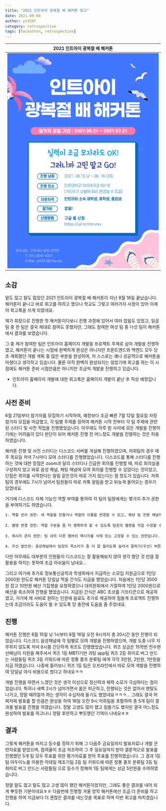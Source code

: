 ```yaml
---
title: "2021 인트아이 광복절 배 해커톤 회고"
date: 2021-09-04
author: yt4307
category: retrospective
tags: [hackathon, retrospective]
---
```


| 2021 인트아이 광복절 배 해커톤	|
| ----------------------------		|
| ![Hackathon](/assets/posts/2021-09-04-national-liberation-day-cup-hackathon-retrospective/recruitment-poster.png)	|

## 소감
말도 많고 탈도 많았던 2021 인트아이 광복절 배 해커톤이 지난 8월 16일 끝났습니다.
해커톤이 끝나고 바로 회고를 하려고 했으나 학교도 그렇고 여러가지 사정이 있어 이제야 회고록을 쓰게 되었네요.

제가 회장으로 진행한 첫 해커톤이다보니 진행 과정에 있어서 여러 잡음도 있었고,
일곱 팀 중 한 팀은 결국 제대로 참여도 못했지만, 그래도 참여한 여섯 팀 중 다섯 팀이 해커톤에서 결과를 보였습니다.

그 중 제가 참여한 팀은 인트아이 홈페이지 개발을 프로젝트 주제로 삼아 개발을 진행하였고,
해커톤이 끝나는 시점에 완벽하게 완성은 아니지만 프론트엔드와 백엔드 모두 당초 계획했던 개발 계획 중 많은 부분을 완성하여,
저 스스로는 꽤나 성공적으로 해커톤을 마쳤다고 생각하고 있습니다.
물론 아직 완벽히 완성되지는 않았기에 회고를 하는 이 시점에도 해커톤 준비 시점만큼은 아니지만 조금씩 개발을 진행하고 있습니다.
 - 인트아이 홈페이지 개발에 대한 회고록은 홈페이지 개발이 끝난 후 작성 예정입니다.


## 사전 준비
6월 21일부터 참가자를 모집하기 시작하여, 예정보다 조금 빠른 7월 12일 월요일 자정 참가자 모집을 마감했고,
각 팀별 주제를 정하여 해커톤 시작 전부터 각 팀 주제에 관련된 스터디 및 사전 작업을 진행했었습니다.
아무래도 하루 밤 사이에 모든 개발을 진행하기에는 어려움이 있다 판단이 되어 해커톤 진행 전 어느정도 개발을 진행하는 것은 허용하였습니다.

해커톤 진행 및 사전 스터디는 디스코드 서버를 개설해 진행하였으며, 저희팀의 경우 매주 목요일 저녁 7시마다 모여 스터디를 진행했었습니다.
디스코드를 통해 스터디를 진행하는 것에 대한 장점은 zoom과 달리 스터디나 긴급한 회의를 진행할 때, 따로 회의실을 구성하지 않고 바로 음성 채널, 채팅 채널에 모여 회의를 진행할 수 있었다는 것이었고, 단점은 회의를 시작한다는 알림 같은것이 따로 가지 않는다는 점 정도가 있습니다. 저희 팀의 경우에도 7시가 넘어서 팀원들이 따로 카톡 알림을 받고 뒤늦게 들어오는 경우가 있었네요.

거기에 디스코드 자체 기능인 역할 부여를 통하여 각 팀의 팀장에게는 몇가지 추가 권한을 부여하기도 하였습니다.

```txt
1. 역할 관리 권한: 새 역할을 만들거나 역할의 이름을 변경할 수 있고, 해당 팀 전용 채널의 이름을 변경할 수 있는 권한입니다.

2. 별명 변경 권한: 역할 구분을 좀 더 명확하게 할 수 있도록 팀원의 별명을 직접 수정할 수 있는 권한입니다.

3. 메시지 관리 권한: 팀 내의 다른 멤버의 메시지를 삭제 또는 고정할 수 있는 권한입니다.

4. 우선 발언권: 음성채널에서 팀장의 목소리가 좀 더 잘 들리도록 눌러서 말하기(우선) 버튼을 눌러 다른 멤버들의 소리를 약간 줄이고 팀장의 목소리가 우선적으로 들릴 수 있게 하는 권한입니다.
```

다만 아무래도 대부분의 인원들이 디스코드는 잘 활용해보지 않아 생각 했던 것 만큼 잘 활용을 하지는 못하여 조금 아쉬움이 남네요...

그리고 여기에 추가로 정보통신공학과 학생회에서 지급하는 소모임 지원금으로 1인당 2000원 한도로 해커톤 당일날 먹을 간식도 지급을 했었습니다.
처음에는 1인당 3500원 잡고 10만원 예산 기집행을 요청하였으나 대의원회에서 거절하여 1인당 2000원으로 예산을 축소하여 진행을 했었습니다.
지급된 간식은 ABC 초코를 기프티콘으로 제공하였고, 거기에 제 사비로 원하는 인원에 음료도 추가로 제공하여 힘들게 프로젝트 진행하는데 조금이라도 도움이 될 수 있도록 당 충전에 도움을 좀 주었네요.


## 진행
해커톤 진행은 8월 15일 낮 1시부터 8월 16일 오전 9시까지 총 20시간 동안 진행이 되었습니다.
디스코드 음성채널에 각 팀별로 모여 개발을 진행하였으며, 개발 도중 너무 지루하지 않도록 저녁 8시쯤 간단하게 퀴즈도 진행했었습니다.
퀴즈 상금은 15학번 전수현 선배님이 지원을 해주셔서
퀴즈 1등 MBTI기반 과팅 app팀
퀴즈 2등 취미로 버그 만드는 사람들팀
퀴즈 3등 키워드에 따른 정통 졸프 분류팀
에게 각각 3만원, 2만원, 1만원을 지급 하였습니다.
나중에 들어보니 퀴즈 1등 팀은 오프라인에서 따로 모여 개발을 진행하여 당일날 야식 비용으로 썼다고 하네요ㅋㅋ

개발 진행을 하면서 느꼈던 것은 생각 이상으로 정신력과 체력 소모가 극심하다는 점이었습니다.
특히나 새벽 2시가 넘어가면서 몸은 피곤하고, 진행되는 것은 없어서 멘탈도 나가고, 정말 때려칠까 하는 생각이 수십차례 들기도 했었네요ㅋㅋㅋ...
그래도 결국 어찌저찌 발표를 할 만큼은 완성을 하여 16일 오전 9시 저희팀을 포함하여 총 5개 팀이 결과물 발표를 진행을 하였습니다.
정말 고생도 많이 했고 힘들기도 했지만 결국 어느정도 완성하여 발표를 하고나니 정말 후련하고 뿌듯했던 기억이 나네요ㅎㅎ


## 결과
그렇게 해커톤을 마치고 등수를 정하기 위해 그 다음주 금요일까지 발표자료나 개발 관련자료를 받았으며,
참여율이 조금 저조하여 그 주 일요일까지 받아 결론적으로 발표를 진행했던 5개 팀 모두 투표를 위한 평가자료를 받아 투표를 진행하였습니다.
그 결과 1등 팀 아두이노를 이용한 칵테일 제조기팀
2등 팀 키워드에 따른 정통 졸프 분류팀
3등 팀 취미로 버그 만드는 사람들팀
으로 등수가 정해져 1등 팀에게는 상금 5만원을 수여하였습니다.

정말 말도 많고 탈도 많고 고생 많이 했던 해커톤이었지만, 그래도 좋은 결과를 내어 되게 뿌듯한 기분이네요ㅎㅎ
다음번에 진행할 겨울 방학 해커톤에선 조금 더 준비를 하고 진행을 하여 지금보다 더 괜찮은 결과를 내는것을 목표로 하며 이번 회고를 마치겠습니다.